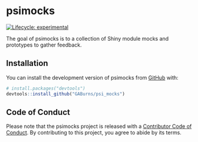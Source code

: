 
<!-- README.md is generated from README.Rmd. Please edit that file -->

# psimocks

<!-- badges: start -->

[![Lifecycle:
experimental](https://img.shields.io/badge/lifecycle-experimental-orange.svg)](https://lifecycle.r-lib.org/articles/stages.html#experimental)
<!-- badges: end -->

The goal of psimocks is to a collection of Shiny module mocks and
prototypes to gather feedback.

## Installation

You can install the development version of psimocks from
[GitHub](https://github.com/) with:

``` r
# install.packages("devtools")
devtools::install_github("GABurns/psi_mocks")
```

## Code of Conduct

Please note that the psimocks project is released with a [Contributor
Code of
Conduct](https://contributor-covenant.org/version/2/1/CODE_OF_CONDUCT.html).
By contributing to this project, you agree to abide by its terms.
